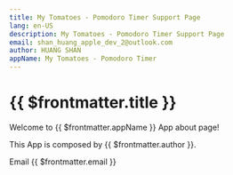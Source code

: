 ```yaml
---
title: My Tomatoes - Pomodoro Timer Support Page
lang: en-US
description: My Tomatoes - Pomodoro Timer Support Page
email: shan_huang_apple_dev_2@outlook.com
author: HUANG SHAN
appName: My Tomatoes - Pomodoro Timer
---
```


# {{ $frontmatter.title }}

Welcome to {{ $frontmatter.appName }} App about page!

This App is composed by {{ $frontmatter.author }}.

Email {{ $frontmatter.email }}